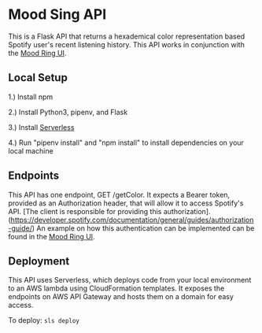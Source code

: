 # Mood Sing API

This is a Flask API that returns a hexademical color representation based Spotify user's recent listening history. 
This API works in conjunction with the [Mood Ring UI](https://github.com/aasthakhanna/mood-sing-ui).

## Local Setup
1.) Install npm


2.) Install Python3, pipenv, and Flask


3.) Install [Serverless](https://www.serverless.com/framework/docs/getting-started/)


4.) Run "pipenv install" and "npm install" to install dependencies on your local machine

## Endpoints
This API has one endpoint, GET /getColor. It expects a Bearer token, provided as an Authorization header, that will allow it to access Spotify's API. [The client is responsible for providing this authorization]. (https://developer.spotify.com/documentation/general/guides/authorization-guide/) An example on how this authentication can be implemented can be found in the [Mood Ring UI](https://github.com/aasthakhanna/mood-sing-ui).

## Deployment
This API uses Serverless, which deploys code from your local environment to an AWS lambda using CloudFormation templates. It exposes the endpoints on AWS API Gateway and hosts them on a domain for easy access.


To deploy: ``sls deploy``
